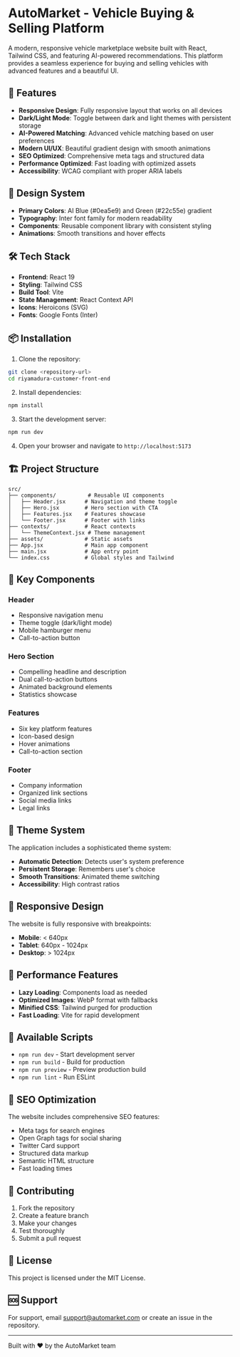 # AutoMarket - Vehicle Buying & Selling Platform

A modern, responsive vehicle marketplace website built with React, Tailwind CSS, and featuring AI-powered recommendations. This platform provides a seamless experience for buying and selling vehicles with advanced features and a beautiful UI.

## 🚀 Features

- **Responsive Design**: Fully responsive layout that works on all devices
- **Dark/Light Mode**: Toggle between dark and light themes with persistent storage
- **AI-Powered Matching**: Advanced vehicle matching based on user preferences
- **Modern UI/UX**: Beautiful gradient design with smooth animations
- **SEO Optimized**: Comprehensive meta tags and structured data
- **Performance Optimized**: Fast loading with optimized assets
- **Accessibility**: WCAG compliant with proper ARIA labels

## 🎨 Design System

- **Primary Colors**: AI Blue (#0ea5e9) and Green (#22c55e) gradient
- **Typography**: Inter font family for modern readability
- **Components**: Reusable component library with consistent styling
- **Animations**: Smooth transitions and hover effects

## 🛠️ Tech Stack

- **Frontend**: React 19
- **Styling**: Tailwind CSS
- **Build Tool**: Vite
- **State Management**: React Context API
- **Icons**: Heroicons (SVG)
- **Fonts**: Google Fonts (Inter)

## 📦 Installation

1. Clone the repository:
```bash
git clone <repository-url>
cd riyamadura-customer-front-end
```

2. Install dependencies:
```bash
npm install
```

3. Start the development server:
```bash
npm run dev
```

4. Open your browser and navigate to `http://localhost:5173`

## 🏗️ Project Structure

```
src/
├── components/          # Reusable UI components
│   ├── Header.jsx      # Navigation and theme toggle
│   ├── Hero.jsx        # Hero section with CTA
│   ├── Features.jsx    # Features showcase
│   └── Footer.jsx      # Footer with links
├── contexts/           # React contexts
│   └── ThemeContext.jsx # Theme management
├── assets/             # Static assets
├── App.jsx             # Main app component
├── main.jsx            # App entry point
└── index.css           # Global styles and Tailwind
```

## 🎯 Key Components

### Header
- Responsive navigation menu
- Theme toggle (dark/light mode)
- Mobile hamburger menu
- Call-to-action button

### Hero Section
- Compelling headline and description
- Dual call-to-action buttons
- Animated background elements
- Statistics showcase

### Features
- Six key platform features
- Icon-based design
- Hover animations
- Call-to-action section

### Footer
- Company information
- Organized link sections
- Social media links
- Legal links

## 🌙 Theme System

The application includes a sophisticated theme system:

- **Automatic Detection**: Detects user's system preference
- **Persistent Storage**: Remembers user's choice
- **Smooth Transitions**: Animated theme switching
- **Accessibility**: High contrast ratios

## 📱 Responsive Design

The website is fully responsive with breakpoints:

- **Mobile**: < 640px
- **Tablet**: 640px - 1024px
- **Desktop**: > 1024px

## 🚀 Performance Features

- **Lazy Loading**: Components load as needed
- **Optimized Images**: WebP format with fallbacks
- **Minified CSS**: Tailwind purged for production
- **Fast Loading**: Vite for rapid development

## 🔧 Available Scripts

- `npm run dev` - Start development server
- `npm run build` - Build for production
- `npm run preview` - Preview production build
- `npm run lint` - Run ESLint

## 📄 SEO Optimization

The website includes comprehensive SEO features:

- Meta tags for search engines
- Open Graph tags for social sharing
- Twitter Card support
- Structured data markup
- Semantic HTML structure
- Fast loading times

## 🤝 Contributing

1. Fork the repository
2. Create a feature branch
3. Make your changes
4. Test thoroughly
5. Submit a pull request

## 📄 License

This project is licensed under the MIT License.

## 🆘 Support

For support, email support@automarket.com or create an issue in the repository.

---

Built with ❤️ by the AutoMarket team
